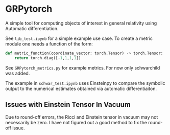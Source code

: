 # GRPytorch

A simple tool for computing objects of interest in general relativity using Automatic differentiation.

See `lib_test.ipynb` for a simple example use case.  To create a metric module one needs a function of the form:

```python
def metric_function(coordinate_vector: torch.Tensor) -> torch.Tensor:
    return torch.diag([-1,1,1,1])
```

See `GRPytorch_metrics.py` for example metrics.  For now only schwarchild was added.


The example in `schwar_test.ipynb` uses Einsteinpy to compare the symbolic output to the numerical estimates obtained via automatic differentiaiton.


## Issues with Einstein Tensor In Vacuum

Due to round-off errors, the Ricci and Einstein tensor in vacuum may not necessarily be zero. I have not figured out a good method to fix  the round-off issue.


